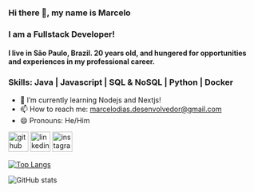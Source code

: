 ### Hi there 👋, my name is Marcelo
### I am a Fullstack Developer!

#### I live in São Paulo, Brazil. 20 years old, and hungered for opportunities and experiences in my professional career.

### Skills: Java | Javascript | SQL & NoSQL | Python | Docker

- 🌱 I’m currently learning Nodejs and Nextjs!
- 📫 How to reach me: marcelodias.desenvolvedor@gmail.com 
- 😄 Pronouns: He/Him 


[<img src='https://cdn.jsdelivr.net/npm/simple-icons@3.0.1/icons/github.svg' alt='github' height='40'>](https://github.com/marcelodiass)  [<img src='https://cdn.jsdelivr.net/npm/simple-icons@3.0.1/icons/linkedin.svg' alt='linkedin' height='40'>](https://www.linkedin.com/in/marcelohespanholdias/)  [<img src='https://cdn.jsdelivr.net/npm/simple-icons@3.0.1/icons/instagram.svg' alt='instagram' height='40'>](https://www.instagram.com/diasmarcelo._/)  

[![Top Langs](https://github-readme-stats.vercel.app/api/top-langs/?username=marcelodiass&theme=dark)](https://github.com/anuraghazra/github-readme-stats)

![GitHub stats](https://github-readme-stats.vercel.app/api?username=marcelodiass&show_icons=true&count_private=true&theme=dark)  

